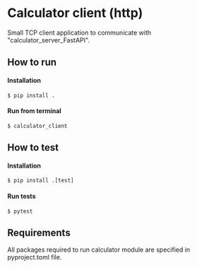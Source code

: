 # Calculator client (http)

Small TCP client application to communicate with "calculator_server_FastAPI".

## How to run

#### Installation

    $ pip install .

#### Run from terminal

    $ calculator_client

## How to test

#### Installation

    $ pip install .[test]

#### Run tests

    $ pytest

## Requirements

All packages required to run calculator module are specified in pyproject.toml file.
